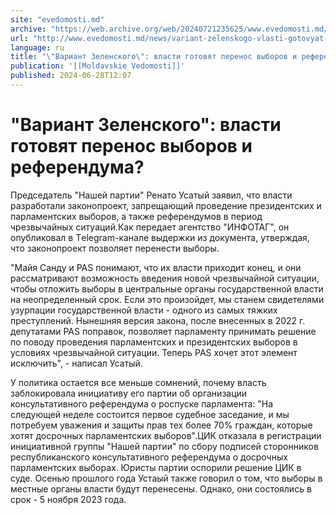```yaml
---
site: "evedomosti.md"
archive: "https://web.archive.org/web/20240721235625/www.evedomosti.md/news/variant-zelenskogo-vlasti-gotovyat-perenos-vyborov-i-referen"
url: "http://www.evedomosti.md/news/variant-zelenskogo-vlasti-gotovyat-perenos-vyborov-i-referen"
language: ru
title: "\"Вариант Зеленского\": власти готовят перенос выборов и референдума?"
publication: '[[Moldavskie Vedomosti]]'
published: 2024-06-28T12:07
---
```


# "Вариант Зеленского": власти готовят перенос выборов и референдума?

Председатель "Нашей партии" Ренато Усатый заявил, что власти разработали законопроект, запрещающий проведение президентских и парламентских выборов, а также референдумов в период чрезвычайных ситуаций.Как передает агентство "ИНФОТАГ", он опубликовал в Тelegram-канале выдержки из документа, утверждая, что законопроект позволяет перенести выборы.

"Майя Санду и PAS понимают, что их власти приходит конец, и они рассматривают возможность введения новой чрезвычайной ситуации, чтобы отложить выборы в центральные органы государственной власти на неопределенный срок. Если это произойдет, мы станем свидетелями узурпации государственной власти - одного из самых тяжких преступлений. Нынешняя версия закона, после внесенных в 2022 г. депутатами PAS поправок, позволяет парламенту принимать решение по поводу проведения парламентских и президентских выборов в условиях чрезвычайной ситуации. Теперь PAS хочет этот элемент исключить", - написал Усатый.

У политика остается все меньше сомнений, почему власть заблокировала инициативу его партии об организации консультативного референдума о роспуске парламента: "На следующей неделе состоится первое судебное заседание, и мы потребуем уважения и защиты прав тех более 70% граждан, которые хотят досрочных парламентских выборов".ЦИК отказала в регистрации инициативной группы "Нашей партии" по сбору подписей сторонников республиканского консультативного референдума о досрочных парламентских выборах. Юристы партии оспорили решение ЦИК в суде. Осенью прошлого года Устаый также говорил о том, что выборы в местные органы власти будут перенесены. Однако, они состоялись в срок - 5 ноября 2023 года.